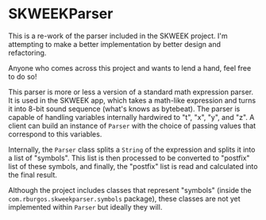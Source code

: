 SKWEEKParser
============

This is a re-work of the parser included in the SKWEEK project. I'm attempting
to make a better implementation by better design and refactoring.

Anyone who comes across this project and wants to lend a hand, feel free to do 
so!

This parser is more or less a version of a standard math expression parser. It 
is used in the SKWEEK app, which takes a math-like expression and turns it into
8-bit sound sequence (what's knows as bytebeat). The parser is capable of 
handling variables internally hardwired to "t", "x", "y", and "z". A client can
build an instance of `Parser` with the choice of passing values that correspond 
to this variables.

Internally, the `Parser` class splits a `String` of the expression and splits 
it into a list of "symbols". This list is then processed to be converted to 
"postfix" list of these symbols, and finally, the "postfix" list is read and 
calculated into the final result.

Although the project includes classes that represent "symbols" (inside the 
`com.rburgos.skweekparser.symbols` package), these classes are not yet 
implemented within `Parser` but ideally they will.

